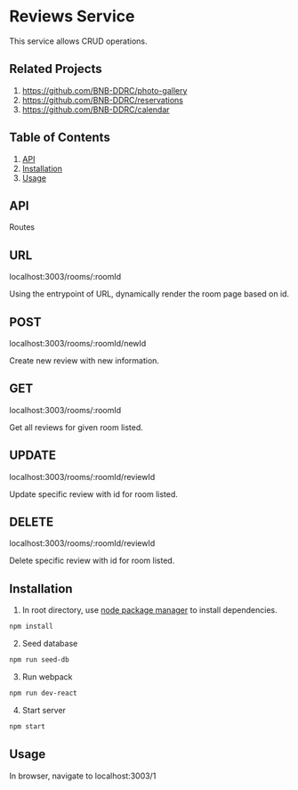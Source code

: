 # Reviews Service
This service allows CRUD operations.

## Related Projects
1. https://github.com/BNB-DDRC/photo-gallery
2. https://github.com/BNB-DDRC/reservations
3. https://github.com/BNB-DDRC/calendar


## Table of Contents

1. [API](#API)
2. [Installation](#Installation)
3. [Usage](#Usage)

## API
Routes

## URL
localhost:3003/rooms/:roomId

Using the entrypoint of URL, dynamically render the room page based on id.

## POST
localhost:3003/rooms/:roomId/newId

Create new review with new information.

## GET
localhost:3003/rooms/:roomId

Get all reviews for given room listed.

## UPDATE
localhost:3003/rooms/:roomId/reviewId

Update specific review with id for room listed.

## DELETE
localhost:3003/rooms/:roomId/reviewId

Delete specific review with id for room listed.

## Installation
1. In root directory, use [node package manager](https://www.npmjs.com/get-npm) to install dependencies.
```bash
npm install
```
2. Seed database
```bash
npm run seed-db
```
3. Run webpack
```bash
npm run dev-react
```
4. Start server 
```bash
npm start
```
## Usage
In browser, navigate to localhost:3003/1

